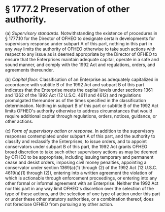 # § 1777.2   Preservation of other authority.

(a) *Supervisory standards.* Notwithstanding the existence of procedures in § 1777.10 for the Director of OFHEO to designate certain developments for supervisory response under subpart A of this part, nothing in this part in any way limits the authority of OFHEO otherwise to take such actions with respect to any issue as is deemed appropriate by the Director of OFHEO to ensure that the Enterprises maintain adequate capital, operate in a safe and sound manner, and comply with the 1992 Act and regulations, orders, and agreements thereunder.


(b) *Capital floor.* Classification of an Enterprise as adequately capitalized in accordance with subtitle B of the 1992 Act and subpart B of this part indicates that the Enterprise meets the capital levels under sections 1361 and 1362 of the 1992 Act (12 U.S.C. 4611 and 4612) and regulations promulgated thereunder as of the times specified in the classification determination. Nothing in subpart B of this part or subtitle B of the 1992 Act limits OFHEO's authority otherwise to address circumstances that would require additional capital through regulations, orders, notices, guidance, or other actions.


(c) *Form of supervisory action or response.* In addition to the supervisory responses contemplated under subpart A of this part, and the authority to classify and reclassify the Enterprises, to issue orders, and to appoint conservators under subpart B of this part, the 1992 Act grants OFHEO broad discretion to take such other supervisory actions as may be deemed by OFHEO to be appropriate, including issuing temporary and permanent cease and desist orders, imposing civil money penalties, appointing a conservator under section 1369(a)(1) through (2) of the 1992 Act (12 U.S.C. 4619(a)(1) through (2)), entering into a written agreement the violation of which is actionable through enforcement proceedings, or entering into any other formal or informal agreement with an Enterprise. Neither the 1992 Act nor this part in any way limit OFHEO's discretion over the selection of the type of these actions, and the selection of one type of action under this part or under these other statutory authorities, or a combination thereof, does not foreclose OFHEO from pursuing any other action.





